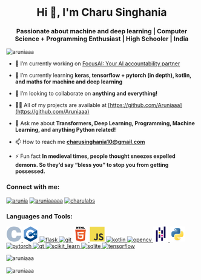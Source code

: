 <h1 align="center">Hi 👋, I'm Charu Singhania</h1>
<h3 align="center">Passionate about machine and deep learning | Computer Science + Programming Enthusiast | High Schooler | India</h3>

<p align="left"> <img src="https://komarev.com/ghpvc/?username=aruniaaa&label=Profile%20views&color=0e75b6&style=flat" alt="aruniaaa" /> </p>

- 🔭 I’m currently working on [FocusAI: Your AI accountability partner](https://github.com/Aruniaaa/FocusAI)

- 🌱 I’m currently learning **keras, tensorflow + pytorch (in depth), kotlin, and maths for machine and deep learning**

- 👯 I’m looking to collaborate on **anything and everything!**

- 👨‍💻 All of my projects are available at [https://github.com/Aruniaaa](https://github.com/Aruniaaa)

- 💬 Ask me about **Transformers, Deep Learning, Programming, Machine Learning, and anything Python related!**

- 📫 How to reach me **charusinghania10@gmail.com**

- ⚡ Fun fact **In medieval times, people thought sneezes expelled demons. So they’d say “bless you” to stop you from getting possessed.**

<h3 align="left">Connect with me:</h3>
<p align="left">
<a href="https://www.codechef.com/users/arunia" target="blank"><img align="center" src="https://cdn.jsdelivr.net/npm/simple-icons@3.1.0/icons/codechef.svg" alt="arunia" height="30" width="40" /></a>
<a href="https://www.leetcode.com/aruniaaaaa" target="blank"><img align="center" src="https://raw.githubusercontent.com/rahuldkjain/github-profile-readme-generator/master/src/images/icons/Social/leet-code.svg" alt="aruniaaaaa" height="30" width="40" /></a>
<a href="https://discord.gg/charulabs" target="blank"><img align="center" src="https://raw.githubusercontent.com/rahuldkjain/github-profile-readme-generator/master/src/images/icons/Social/discord.svg" alt="charulabs" height="30" width="40" /></a>
</p>

<h3 align="left">Languages and Tools:</h3>
<p align="left"> <a href="https://www.cprogramming.com/" target="_blank" rel="noreferrer"> <img src="https://raw.githubusercontent.com/devicons/devicon/master/icons/c/c-original.svg" alt="c" width="40" height="40"/> </a> <a href="https://www.w3schools.com/cpp/" target="_blank" rel="noreferrer"> <img src="https://raw.githubusercontent.com/devicons/devicon/master/icons/cplusplus/cplusplus-original.svg" alt="cplusplus" width="40" height="40"/> </a> <a href="https://flask.palletsprojects.com/" target="_blank" rel="noreferrer"> <img src="https://www.vectorlogo.zone/logos/pocoo_flask/pocoo_flask-icon.svg" alt="flask" width="40" height="40"/> </a> <a href="https://git-scm.com/" target="_blank" rel="noreferrer"> <img src="https://www.vectorlogo.zone/logos/git-scm/git-scm-icon.svg" alt="git" width="40" height="40"/> </a> <a href="https://www.w3.org/html/" target="_blank" rel="noreferrer"> <img src="https://raw.githubusercontent.com/devicons/devicon/master/icons/html5/html5-original-wordmark.svg" alt="html5" width="40" height="40"/> </a> <a href="https://developer.mozilla.org/en-US/docs/Web/JavaScript" target="_blank" rel="noreferrer"> <img src="https://raw.githubusercontent.com/devicons/devicon/master/icons/javascript/javascript-original.svg" alt="javascript" width="40" height="40"/> </a> <a href="https://kotlinlang.org" target="_blank" rel="noreferrer"> <img src="https://www.vectorlogo.zone/logos/kotlinlang/kotlinlang-icon.svg" alt="kotlin" width="40" height="40"/> </a> <a href="https://opencv.org/" target="_blank" rel="noreferrer"> <img src="https://www.vectorlogo.zone/logos/opencv/opencv-icon.svg" alt="opencv" width="40" height="40"/> </a> <a href="https://pandas.pydata.org/" target="_blank" rel="noreferrer"> <img src="https://raw.githubusercontent.com/devicons/devicon/2ae2a900d2f041da66e950e4d48052658d850630/icons/pandas/pandas-original.svg" alt="pandas" width="40" height="40"/> </a> <a href="https://www.python.org" target="_blank" rel="noreferrer"> <img src="https://raw.githubusercontent.com/devicons/devicon/master/icons/python/python-original.svg" alt="python" width="40" height="40"/> </a> <a href="https://pytorch.org/" target="_blank" rel="noreferrer"> <img src="https://www.vectorlogo.zone/logos/pytorch/pytorch-icon.svg" alt="pytorch" width="40" height="40"/> </a> <a href="https://www.qt.io/" target="_blank" rel="noreferrer"> <img src="https://upload.wikimedia.org/wikipedia/commons/0/0b/Qt_logo_2016.svg" alt="qt" width="40" height="40"/> </a> <a href="https://scikit-learn.org/" target="_blank" rel="noreferrer"> <img src="https://upload.wikimedia.org/wikipedia/commons/0/05/Scikit_learn_logo_small.svg" alt="scikit_learn" width="40" height="40"/> </a> <a href="https://www.sqlite.org/" target="_blank" rel="noreferrer"> <img src="https://www.vectorlogo.zone/logos/sqlite/sqlite-icon.svg" alt="sqlite" width="40" height="40"/> </a> <a href="https://www.tensorflow.org" target="_blank" rel="noreferrer"> <img src="https://www.vectorlogo.zone/logos/tensorflow/tensorflow-icon.svg" alt="tensorflow" width="40" height="40"/> </a> </p>

<p><img align="center" src="https://github-readme-stats.vercel.app/api/top-langs?username=aruniaaa&show_icons=true&locale=en&layout=compact" alt="aruniaaa" /></p>

<p><img align="center" src="https://github-readme-streak-stats.herokuapp.com/?user=aruniaaa&" alt="aruniaaa" /></p>

